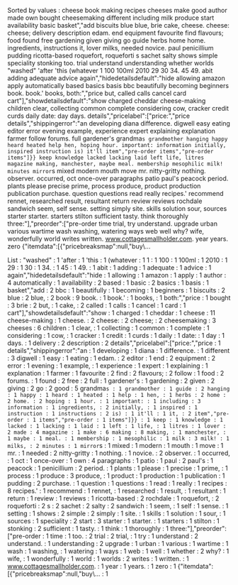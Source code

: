 Sorted by values :
cheese book making recipes cheeses make good author made own bought cheesemaking different including milk produce start availability basic basket","add biscuits blue blue, brie cake, cheese. cheese: cheese; delivery description edam. end equipment favourite find flavours; food found free gardening given giving go guide herbs home home. ingredients, instructions it, lover milks, needed novice. paul penicillium pudding ricotta-based roquefort, roqueforti s sachet salty shows simple speciality stonking too. trial understand understanding whether worlds "washed" 'after 'this (whatever 1 100 100ml 2010 29 30 34. 45 49. abit adding adequate advice again","hidedetailsdefault":"hide allowing amazon apply automatically based basics basis bbc beautifully becoming beginners book. book.' books, both:","price but, called calls cancel card cart"],"showdetailsdefault":"show charged cheddar cheese-making children clear, collecting common complete considering cow, cracker credit curds daily date: day days. details","pricelabel":["price:","price details","shippingerror":"an developing diana difference. digwell easy eating editor error evening example, experience expert explaining explanation farmer follow forums. full gardener's grandma`s grandmother hanging happy heard heated help hen, hoping hour. important: information initially, inspired instruction is) it'll item","pre-order items","pre-order items"]}} keep knowledge lacked lacking laid left life, litres magazine making, manchester, maybe meal. membership mesophilic milk! minutes mirror`s mixed modern mouth move mr. nitty-gritty nothing. observer. occurred, oct once-over paragraphs patio paul's peacock period. plants please precise prime, process produce, product production publication purchase. question questions read really recipes.' recommend rennet, researched result, resultant return review reviews rochdale sandwich seem, self sense. setting simply site. skills solution sour, sources starter starter. starters stilton sufficient tasty. think thoroughly three:"],"preorder":["pre-order time trial, try understand. upgrade urban various wartime wash washing, watering ways web well why? wife, wonderfully world writes written. www.cottagesmallholder.com. year years. zero {"itemdata":[{"pricebreaksmap":null,"buy\\... 

List :
"washed" : 1
'after : 1
'this : 1
(whatever : 1
1 : 1
100 : 1
100ml : 1
2010 : 1
29 : 1
30 : 1
34. : 1
45 : 1
49. : 1
abit : 1
adding : 1
adequate : 1
advice : 1
again","hidedetailsdefault":"hide : 1
allowing : 1
amazon : 1
apply : 1
author : 4
automatically : 1
availability : 2
based : 1
basic : 2
basics : 1
basis : 1
basket","add : 2
bbc : 1
beautifully : 1
becoming : 1
beginners : 1
biscuits : 2
blue : 2
blue, : 2
book : 9
book. : 1
book.' : 1
books, : 1
both:","price : 1
bought : 3
brie : 2
but, : 1
cake, : 2
called : 1
calls : 1
cancel : 1
card : 1
cart"],"showdetailsdefault":"show : 1
charged : 1
cheddar : 1
cheese : 11
cheese-making : 1
cheese. : 2
cheese: : 2
cheese; : 2
cheesemaking : 3
cheeses : 6
children : 1
clear, : 1
collecting : 1
common : 1
complete : 1
considering : 1
cow, : 1
cracker : 1
credit : 1
curds : 1
daily : 1
date: : 1
day : 1
days. : 1
delivery : 2
description : 2
details","pricelabel":["price:","price : 1
details","shippingerror":"an : 1
developing : 1
diana : 1
difference. : 1
different : 3
digwell : 1
easy : 1
eating : 1
edam. : 2
editor : 1
end : 2
equipment : 2
error : 1
evening : 1
example, : 1
experience : 1
expert : 1
explaining : 1
explanation : 1
farmer : 1
favourite : 2
find : 2
flavours; : 2
follow : 1
food : 2
forums. : 1
found : 2
free : 2
full : 1
gardener's : 1
gardening : 2
given : 2
giving : 2
go : 2
good : 5
grandma`s : 1
grandmother : 1
guide : 2
hanging : 1
happy : 1
heard : 1
heated : 1
help : 1
hen, : 1
herbs : 2
home : 2
home. : 2
hoping : 1
hour. : 1
important: : 1
including : 3
information : 1
ingredients, : 2
initially, : 1
inspired : 1
instruction : 1
instructions : 2
is) : 1
it'll : 1
it, : 2
item","pre-order : 1
items","pre-order : 1
items"]}} : 1
keep : 1
knowledge : 1
lacked : 1
lacking : 1
laid : 1
left : 1
life, : 1
litres : 1
lover : 2
made : 4
magazine : 1
make : 6
making : 8
making, : 1
manchester, : 1
maybe : 1
meal. : 1
membership : 1
mesophilic : 1
milk : 3
milk! : 1
milks, : 2
minutes : 1
mirror`s : 1
mixed : 1
modern : 1
mouth : 1
move : 1
mr. : 1
needed : 2
nitty-gritty : 1
nothing. : 1
novice. : 2
observer. : 1
occurred, : 1
oct : 1
once-over : 1
own : 4
paragraphs : 1
patio : 1
paul : 2
paul's : 1
peacock : 1
penicillium : 2
period. : 1
plants : 1
please : 1
precise : 1
prime, : 1
process : 1
produce : 3
produce, : 1
product : 1
production : 1
publication : 1
pudding : 2
purchase. : 1
question : 1
questions : 1
read : 1
really : 1
recipes : 8
recipes.' : 1
recommend : 1
rennet, : 1
researched : 1
result, : 1
resultant : 1
return : 1
review : 1
reviews : 1
ricotta-based : 2
rochdale : 1
roquefort, : 2
roqueforti : 2
s : 2
sachet : 2
salty : 2
sandwich : 1
seem, : 1
self : 1
sense. : 1
setting : 1
shows : 2
simple : 2
simply : 1
site. : 1
skills : 1
solution : 1
sour, : 1
sources : 1
speciality : 2
start : 3
starter : 1
starter. : 1
starters : 1
stilton : 1
stonking : 2
sufficient : 1
tasty. : 1
think : 1
thoroughly : 1
three:"],"preorder":["pre-order : 1
time : 1
too. : 2
trial : 2
trial, : 1
try : 1
understand : 2
understand. : 1
understanding : 2
upgrade : 1
urban : 1
various : 1
wartime : 1
wash : 1
washing, : 1
watering : 1
ways : 1
web : 1
well : 1
whether : 2
why? : 1
wife, : 1
wonderfully : 1
world : 1
worlds : 2
writes : 1
written. : 1
www.cottagesmallholder.com. : 1
year : 1
years. : 1
zero : 1
{"itemdata":[{"pricebreaksmap":null,"buy\\... : 1
